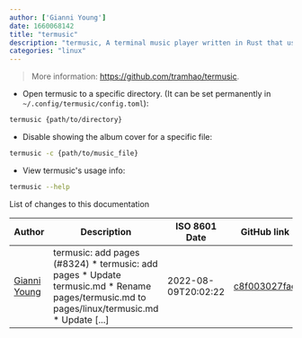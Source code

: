```yaml
---
author: ['Gianni Young']
date: 1660068142
title: "termusic"
description: "termusic, A terminal music player written in Rust that uses vim-like key bindings."
categories: "linux"
---
```

> More information: <https://github.com/tramhao/termusic>.

- Open termusic to a specific directory. (It can be set permanently in `~/.config/termusic/config.toml`):

```bash
termusic {path/to/directory}
```

- Disable showing the album cover for a specific file:

```bash
termusic -c {path/to/music_file}
```

- View termusic's usage info:

```bash
termusic --help
```
List of changes to this documentation


Author | Description | ISO 8601 Date | GitHub link
------|-----|-----|-----
[Gianni Young](mailto:43043456+GianniBYoung@users.noreply.github.com) | termusic: add pages (#8324) * termusic: add pages * Update termusic.md * Rename pages/termusic.md to pages/linux/termusic.md * Update [...] | 2022-08-09T20:02:22 | [c8f003027fae](https://github.com/tldr-pages/tldr/commit/c8f003027fae28d0e193ccb83bdd9e6477462d27)

